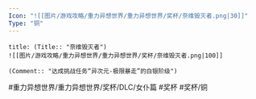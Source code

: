 ```yaml
---
Icon: "![[图片/游戏攻略/重力异想世界/重力异想世界/奖杯/奈维毁灭者.png|30]]"
Type: "铜"
---
```

```ad-common-bronze-trophy
title: (Title:: "奈维毁灭者")
![[图片/游戏攻略/重力异想世界/重力异想世界/奖杯/奈维毁灭者.png|100]]

(Comment:: "达成挑战任务“异次元-极限暴走”的白银阶级")
```

#重力异想世界/重力异想世界/奖杯/DLC/女仆篇 #奖杯 #奖杯/铜

